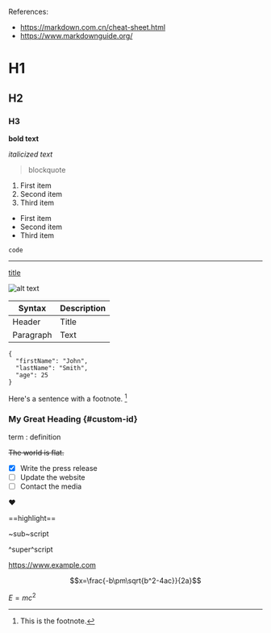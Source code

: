 References:

- <https://markdown.com.cn/cheat-sheet.html>
- <https://www.markdownguide.org/>

# H1

## H2

### H3

**bold text**

*italicized text*

> blockquote

1. First item
2. Second item
3. Third item

- First item
- Second item
- Third item

`code`

---

[title](https://www.example.com)

![alt text](https://gkder.ucas.ac.cn/assets/files/2023-02-18/1676687154-957480-1676655967159.jpg)

| Syntax      | Description |
| ----------- | ----------- |
| Header      | Title       |
| Paragraph   | Text        |

```
{
  "firstName": "John",
  "lastName": "Smith",
  "age": 25
}
```

Here's a sentence with a footnote. [^1]

[^1]: This is the footnote.

### My Great Heading {#custom-id}

term
: definition

~~The world is flat.~~

- [x] Write the press release
- [ ] Update the website
- [ ] Contact the media

:heart:

==highlight==

~sub~script

^super^script

https://www.example.com

$$x=\frac{-b\pm\sqrt{b^2-4ac}}{2a}$$

$E=mc^2$
